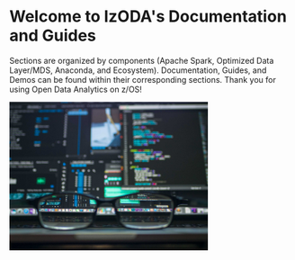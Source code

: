 <h1>Welcome to IzODA's Documentation and Guides</h1>

Sections are organized by components (Apache Spark, Optimized Data Layer/MDS, Anaconda, and Ecosystem). Documentation, Guides, and Demos can be found within their corresponding sections. Thank you for using Open Data Analytics on z/OS!

<img id="dataImage" src="img/data.jpeg" width="70%" height="70%" alt="Glasses and Computers" />
